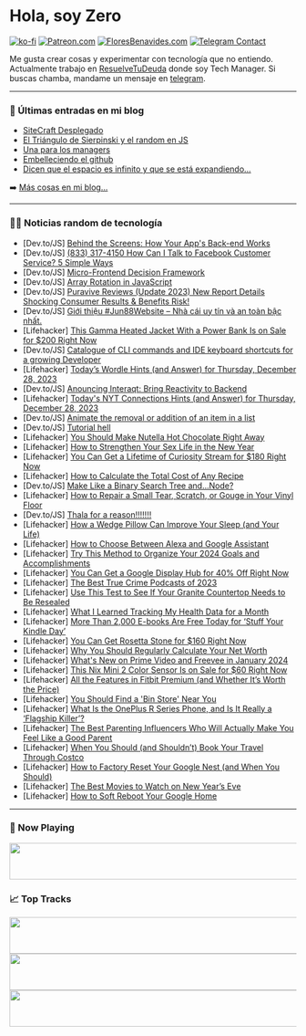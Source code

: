 # Hola, soy Zero

[![ko-fi](https://ko-fi.com/img/githubbutton_sm.svg)](https://ko-fi.com/J3J4N0LUK)
[![Patreon.com](https://img.shields.io/endpoint.svg?url=https%3A%2F%2Fshieldsio-patreon.vercel.app%2Fapi%3Fusername%3Dzerodragon%26type%3Dpatrons&style=for-the-badge)](https://patreon.com/zerodragon)
[![FloresBenavides.com](https://img.shields.io/website?down_message=oops&label=MiBlog&style=for-the-badge&up_message=online&url=https%3A%2F%2Ffloresbenavides.com)](https://floresbenavides.com)
[![Telegram Contact](https://img.shields.io/badge/escr%C3%ADbeme-ZeroDragon-%2326A5E4?style=for-the-badge&logo=telegram)](https://t.me/zerodragon)

Me gusta crear cosas y experimentar con tecnología que no entiendo.
Actualmente trabajo en [ResuelveTuDeuda](http://github.com/resuelve) donde soy Tech Manager.
Si buscas chamba, mandame un mensaje en [telegram](https://t.me/zerodragon).

---

### 📕 Últimas entradas en mi blog
<!-- BLOG-POST-LIST:START -->
- [SiteCraft Desplegado](https://floresbenavides.com/sitecraft-desplegado/)
- [El Triángulo de Sierpinski y el random en JS](https://floresbenavides.com/el-triangulo-de-sierpinski-y-el-random-en-js/)
- [Una para los managers](https://floresbenavides.com/una-para-los-managers/)
- [Embelleciendo el github](https://floresbenavides.com/embelleciendo-el-github/)
- [Dicen que el espacio es infinito y que se está expandiendo…](https://floresbenavides.com/dicen-que-el-espacio-es-infinito-y-que-se-esta-expandiendo/)
<!-- BLOG-POST-LIST:END -->

➡️ [Más cosas en mi blog...](https://floresbenavides.com)

---

### 👨‍💻 Noticias random de tecnología
<!-- TECH-POSTS:START -->
- [Dev.to/JS] [Behind the Screens: How Your App&#39;s Back-end Works](https://dev.to/a4arpon/behind-the-screens-how-your-apps-back-end-works-bgg)
- [Dev.to/JS] [&lpar;833&rpar; 317-4150 How Can I Talk to Facebook Customer Service? 5 Simple Ways](https://dev.to/stockadam38/833-317-4150-how-can-i-talk-to-facebook-customer-service-5-simple-ways-3jm2)
- [Dev.to/JS] [Micro-Frontend Decision Framework](https://dev.to/akdevcraft/micro-frontend-decision-framework-26hf)
- [Dev.to/JS] [Array Rotation in JavaScript](https://dev.to/imkrunalkanojiya/array-rotation-in-javascript-2i79)
- [Dev.to/JS] [Puravive Reviews &lpar;Update 2023&rpar; New Report Details Shocking Consumer Results &amp; Benefits Risk!](https://dev.to/qsakhtbva/puravive-reviews-update-2023-new-report-details-shocking-consumer-results-benefits-risk-4l74)
- [Dev.to/JS] [Giới thiệu #Jun88Website – Nhà cái uy tín và an toàn bậc nhất.](https://dev.to/jun88delivery/gioi-thieu-jun88website-nha-cai-uy-tin-va-an-toan-bac-nhat-2a7j)
- [Lifehacker] [This Gamma Heated Jacket With a Power Bank Is on Sale for $200 Right Now](https://lifehacker.com/this-gamma-heated-jacket-with-a-power-bank-is-on-sale-f-1851000997)
- [Dev.to/JS] [Catalogue of CLI commands and IDE keyboard shortcuts for a growing Developer](https://dev.to/colin-williams-dev/catalogue-of-cli-commands-and-ide-keyboard-shortcuts-for-a-growing-developer-1c9d)
- [Lifehacker] [Today’s Wordle Hints &lpar;and Answer&rpar; for Thursday, December 28, 2023](https://lifehacker.com/entertainment/wordle-answer-today-december-28-2023)
- [Dev.to/JS] [Anouncing Interaqt: Bring Reactivity to Backend](https://dev.to/sskyy/anouncing-interaqt-bring-reactivity-to-backend-4n1i)
- [Lifehacker] [Today&#39;s NYT Connections Hints &lpar;and Answer&rpar; for Thursday, December 28, 2023](https://lifehacker.com/entertainment/nyt-connections-answer-today-december-28-2023)
- [Dev.to/JS] [Animate the removal or addition of an item in a list](https://dev.to/phuocng/animate-the-removal-or-addition-of-an-item-in-a-list-3l2i)
- [Dev.to/JS] [Tutorial hell](https://dev.to/thesleepydev/tutorial-hell-15ik)
- [Lifehacker] [You Should Make Nutella Hot Chocolate Right Away](https://lifehacker.com/food-drink/easy-nutella-hot-chocolate-recipe)
- [Lifehacker] [How to Strengthen Your Sex Life in the New Year](https://lifehacker.com/relationships/new-years-resolutions-to-strengthen-your-sex-life)
- [Lifehacker] [You Can Get a Lifetime of Curiosity Stream for $180 Right Now](https://lifehacker.com/entertainment/curiosity-stream-sale)
- [Lifehacker] [How to Calculate the Total Cost of Any Recipe](https://lifehacker.com/money/how-to-calculate-the-total-cost-of-any-recipe)
- [Dev.to/JS] [Make Like a Binary Search Tree and...Node?](https://dev.to/greenteaisgreat/make-like-a-binary-search-tree-andnode-1fng)
- [Lifehacker] [How to Repair a Small Tear, Scratch, or Gouge in Your Vinyl Floor](https://lifehacker.com/home/how-to-repair-vinyl-flooring)
- [Dev.to/JS] [Thala for a reason!!!!!!!](https://dev.to/smitesh25/thala-for-a-reason-1f60)
- [Lifehacker] [How a Wedge Pillow Can Improve Your Sleep &lpar;and Your Life&rpar;](https://lifehacker.com/health/wedge-pillow-benefits)
- [Lifehacker] [How to Choose Between Alexa and Google Assistant](https://lifehacker.com/tech/how-to-choose-between-alexa-and-google-assistant)
- [Lifehacker] [Try This Method to Organize Your 2024 Goals and Accomplishments](https://lifehacker.com/work/track-organize-goals-accomplishments)
- [Lifehacker] [You Can Get a Google Display Hub for 40% Off Right Now](https://lifehacker.com/tech/walmart-google-display-hub-sale)
- [Lifehacker] [The Best True Crime Podcasts of 2023](https://lifehacker.com/entertainment/the-best-true-crime-podcasts-of-2023)
- [Lifehacker] [Use This Test to See If Your Granite Countertop Needs to Be Resealed](https://lifehacker.com/home/how-to-tell-when-your-granite-counter-top-needs-to-be-resealed)
- [Lifehacker] [What I Learned Tracking My Health Data for a Month](https://lifehacker.com/tech/what-i-learned-health-data-tracking)
- [Lifehacker] [More Than 2,000 E-books Are Free Today for ‘Stuff Your Kindle Day’](https://lifehacker.com/entertainment/get-free-ebooks-for-stuff-your-kindle-day)
- [Lifehacker] [You Can Get Rosetta Stone for $160 Right Now](https://lifehacker.com/you-can-get-rosetta-stone-for-160-right-now-1850991143)
- [Lifehacker] [Why You Should Regularly Calculate Your Net Worth](https://lifehacker.com/money/how-to-calculate-your-net-worth)
- [Lifehacker] [What&#39;s New on Prime Video and Freevee in January 2024](https://lifehacker.com/entertainment/whats-new-on-prime-video-and-freevee-in-january-2024)
- [Lifehacker] [This Nix Mini 2 Color Sensor Is on Sale for $60 Right Now](https://lifehacker.com/this-nix-mini-2-color-sensor-is-60-right-now-1850643055)
- [Lifehacker] [All the Features in Fitbit Premium &lpar;and Whether It’s Worth the Price&rpar;](https://lifehacker.com/tech/fitbit-premium-features)
- [Lifehacker] [You Should Find a &#39;Bin Store&#39; Near You](https://lifehacker.com/money/how-to-find-a-bin-store-near-you)
- [Lifehacker] [What Is the OnePlus R Series Phone, and Is It Really a ‘Flagship Killer’?](https://lifehacker.com/tech/what-is-oneplus-r-series-phone)
- [Lifehacker] [The Best Parenting Influencers Who Will Actually Make You Feel Like a Good Parent](https://lifehacker.com/family/best-parenting-influencers)
- [Lifehacker] [When You Should &lpar;and Shouldn’t&rpar; Book Your Travel Through Costco](https://lifehacker.com/travel/when-you-should-and-should-not-book-travel-through-costco)
- [Lifehacker] [How to Factory Reset Your Google Nest &lpar;and When You Should&rpar;](https://lifehacker.com/tech/how-to-factory-reset-a-google-nest)
- [Lifehacker] [The Best Movies to Watch on New Year’s Eve](https://lifehacker.com/entertainment/best-new-years-eve-movies)
- [Lifehacker] [How to Soft Reboot Your Google Home](https://lifehacker.com/tech/soft-reboot-google-home)<!-- TECH-POSTS:END -->

---

### 🎵 Now Playing
<a href="https://spotify-now-playing-dun.vercel.app/now-playing?open"><img src="https://spotify-now-playing-dun.vercel.app/now-playing" width="540" height="64"></a>

### 📈 Top Tracks
<a href="https://spotify-now-playing-dun.vercel.app/top-tracks?i=1&open"><img src="https://spotify-now-playing-dun.vercel.app/top-tracks?i=1" width="540" height="64"></a>
<a href="https://spotify-now-playing-dun.vercel.app/top-tracks?i=2&open"><img src="https://spotify-now-playing-dun.vercel.app/top-tracks?i=2" width="540" height="64"></a>
<a href="https://spotify-now-playing-dun.vercel.app/top-tracks?i=3&open"><img src="https://spotify-now-playing-dun.vercel.app/top-tracks?i=3" width="540" height="64"></a>
